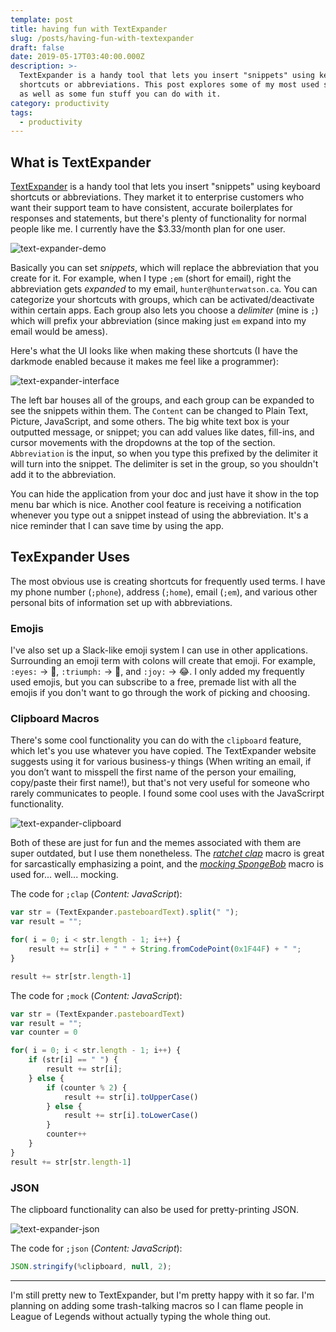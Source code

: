 ```yaml
---
template: post
title: having fun with TextExpander
slug: /posts/having-fun-with-textexpander
draft: false
date: 2019-05-17T03:40:00.000Z
description: >-
  TextExpander is a handy tool that lets you insert "snippets" using keyboard
  shortcuts or abbreviations. This post explores some of my most used shortcuts
  as well as some fun stuff you can do with it.
category: productivity
tags:
  - productivity
---
```


## What is TextExpander

[TextExpander](https://textexpander.com/) is a handy tool that lets you insert "snippets" using keyboard shortcuts or abbreviations. They market it to enterprise customers who want their support team to have consistent, accurate boilerplates for responses and statements, but there's plenty of functionality for normal people like me. I currently have the $3.33/month plan for one user.

![text-expander-demo](/media/textexpander_personal.gif "TextExpander Demo")

Basically you can set _snippets_, which will replace the abbreviation that you create for it. For example, when I type `;em` (short for email), right the abbreviation gets _expanded_ to my email, `hunter@hunterwatson.ca`. You can categorize your shortcuts with groups, which can be activated/deactivate within certain apps. Each group also lets you choose a _delimiter_ (mine is `;`) which will prefix your abbreviation (since making just `em` expand into my email would be amess).

Here's what the UI looks like when making these shortcuts (I have the darkmode enabled because it makes me feel like a programmer):

![text-expander-interface](/media/textexpander_menu.png "TextExpander Menu")

The left bar houses all of the groups, and each group can be expanded to see the snippets within them. The `Content` can be changed to Plain Text, Picture, JavaScript, and some others. The big white text box is your outputted message, or snippet; you can add values like dates, fill-ins, and cursor movements with the dropdowns at the top of the section. `Abbreviation` is the input, so when you type this prefixed by the delimiter it will turn into the snippet. The delimiter is set in the group, so you shouldn't add it to the abbreviation.

You can hide the application from your doc and just have it show in the top menu bar which is nice. Another cool feature is receiving a notification whenever you type out a snippet instead of using the abbreviation. It's a nice reminder that I can save time by using the app.

## TexExpander Uses

The most obvious use is creating shortcuts for frequently used terms. I have my phone number (`;phone`), address (`;home`), email (`;em`), and various other personal bits of information set up with abbreviations.

### Emojis

I've also set up a Slack-like emoji system I can use in other applications. Surrounding an emoji term with colons will create that emoji. For example, `:eyes:` -> 👀, `:triumph:` -> 😤, and `:joy:` -> 😂. I only added my frequently used emojis, but you can subscribe to a free, premade list with all the emojis if you don't want to go through the work of picking and choosing.

### Clipboard Macros

There's some cool functionality you can do with the `clipboard` feature, which let's you use whatever you have copied. The TextExpander website suggests using it for various business-y things (When writing an email, if you don’t want to misspell the first name of the person your emailing, copy/paste their first name!), but that's not very useful for someone who rarely communicates to people. I found some cool uses with the JavaScrirpt functionality.

![text-expander-clipboard](/media/textexpander_fun.gif "TextExpander Clipboard")

Both of these are just for fun and the memes associated with them are super outdated, but I use them nonetheless. The [_ratchet clap_](https://knowyourmeme.com/memes/clap-emoji-%F0%9F%91%8F) macro is great for sarcastically emphasizing a point, and the [_mocking SpongeBob_](https://knowyourmeme.com/memes/mocking-spongebob) macro is used for... well... mocking.

The code for `;clap` (_Content: JavaScript_):

```javascript
var str = (TextExpander.pasteboardText).split(" ");
var result = "";

for( i = 0; i < str.length - 1; i++) {
    result += str[i] + " " + String.fromCodePoint(0x1F44F) + " ";
}

result += str[str.length-1]
```

The code for `;mock` (_Content: JavaScript_):

```javascript
var str = (TextExpander.pasteboardText)
var result = "";
var counter = 0

for( i = 0; i < str.length - 1; i++) {
    if (str[i] == " ") {
        result += str[i];
    } else {
        if (counter % 2) {
            result += str[i].toUpperCase()
        } else {
            result += str[i].toLowerCase()
        }
        counter++
    }
}
result += str[str.length-1]
```

### JSON

The clipboard functionality can also be used for pretty-printing JSON.

![text-expander-json](/media/textexpander_json.gif "TextExpander JSON")

The code for `;json` (_Content: JavaScript_):

```javascript
JSON.stringify(%clipboard, null, 2);
```

- - -

I'm still pretty new to TextExpander, but I'm pretty happy with it so far. I'm planning on adding some trash-talking macros so I can flame people in League of Legends without actually typing the whole thing out.
